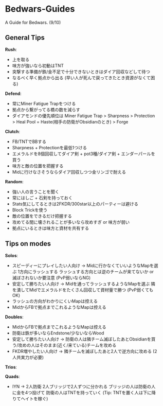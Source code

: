 # Bedwars-Guides
A Guide for Bedwars. (9/10)

## General Tips

__Rush__:
- 上を取る
- 味方が強いなら初動はTNT
- 突撃する準備が鉄/金不足で十分できないときはダイア回収などして待つ
- なるべく早く拠点から出る (早い人が死んで戻ってきたとき資源がなくて困る)

__Defend__:
- 常にMiner Fatigue Trapをつける
- 拠点から繋がってる橋の数を減らす
- ダイアモンドの優先順位は Miner Fatigue Trap > Sharpness > Protection > Heal Pool = Haste(相手の防衛がObsidianのとき) > Forge

__Clutch__: 
- FB/TNTでBBする
- Sharpness + Protectionを最低1つける
- エメラルドを8個回収してダイア剣 + pot3種/ダイア剣 + エンダーパールを買う
- 味方と敵の位置を把握する
- Midに行けなさそうならダイア回収しつつ金リンゴで耐える

__Random__:
- 強い人の言うことを聞く
- 常にはしご + 石剣を持っておく
- Stats気にしてるときは2FKDR/300star以上のパーティーは避ける
- Block Trickを使う
- 敵の位置をできるだけ把握する
- 攻めてる間に壊されることが多いなら攻めすぎ or 味方が弱い
- 拠点にいるときは味方と資材を共有する

## Tips on modes

__Solos__:
- スピーディーにプレイしたい人向け -> Midに行かなくていいようなMapを選ぶ 1方向にラッシュする ラッシュする方向とは逆のチームが来てないか or 滅ぼされないか要注意 (PvP弱いならNG)
- 安定して勝ちたい人向け -> Midを通ってラッシュするようなMapを選ぶ 隣を潰してMidでエメラルドをたくさん回収して資材量で勝つ (PvP弱くてもOK)
- ラッシュの方向がわかりにくいMapは控える
- MidからFBで拠点までこれるようなMapは控える

__Doubles__:
- MidからFBで拠点までこれるようなMapは控える
- 防衛は鉄が多いならEndstone/少ないならWood
- 安定して勝ちたい人向け -> 防衛の人は隣チーム滅ぼしたあとObsidianを買う/攻めの人はそのまま(近く/来ている)チームを攻める
- FKDR増やしたい人向け -> 隣チームを滅ぼしたあと2人で逆方向に攻める (2人共実力が必要)

__Trios__:

__Quads__:
- IYN -> 2人防衛 2人ブリッジで2人ずつに分かれる ブリッジの人は防衛の人に金を4つ投げて 防衛の人はTNTを持っていく (Tip: TNTを置く人は下に降りてヘイトを稼ぐ)
